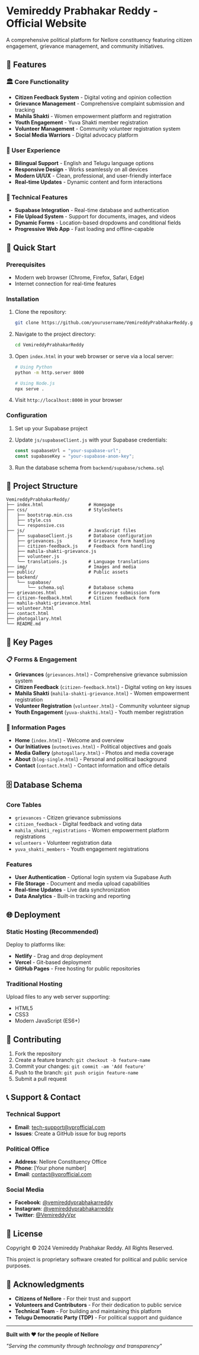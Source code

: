 # Vemireddy Prabhakar Reddy - Official Website

A comprehensive political platform for Nellore constituency featuring citizen engagement, grievance management, and community initiatives.

## 🌟 Features

### 🏛️ Core Functionality

- **Citizen Feedback System** - Digital voting and opinion collection
- **Grievance Management** - Comprehensive complaint submission and tracking
- **Mahila Shakti** - Women empowerment platform and registration
- **Youth Engagement** - Yuva Shakti member registration
- **Volunteer Management** - Community volunteer registration system
- **Social Media Warriors** - Digital advocacy platform

### 🎨 User Experience

- **Bilingual Support** - English and Telugu language options
- **Responsive Design** - Works seamlessly on all devices
- **Modern UI/UX** - Clean, professional, and user-friendly interface
- **Real-time Updates** - Dynamic content and form interactions

### 🔧 Technical Features

- **Supabase Integration** - Real-time database and authentication
- **File Upload System** - Support for documents, images, and videos
- **Dynamic Forms** - Location-based dropdowns and conditional fields
- **Progressive Web App** - Fast loading and offline-capable

## 🚀 Quick Start

### Prerequisites

- Modern web browser (Chrome, Firefox, Safari, Edge)
- Internet connection for real-time features

### Installation

1. Clone the repository:

   ```bash
   git clone https://github.com/yourusername/VemireddyPrabhakarReddy.git
   ```

2. Navigate to the project directory:

   ```bash
   cd VemireddyPrabhakarReddy
   ```

3. Open `index.html` in your web browser or serve via a local server:

   ```bash
   # Using Python
   python -m http.server 8000

   # Using Node.js
   npx serve .
   ```

4. Visit `http://localhost:8000` in your browser

### Configuration

1. Set up your Supabase project
2. Update `js/supabaseClient.js` with your Supabase credentials:

   ```javascript
   const supabaseUrl = "your-supabase-url";
   const supabaseKey = "your-supabase-anon-key";
   ```

3. Run the database schema from `backend/supabase/schema.sql`

## 📁 Project Structure

```
VemireddyPrabhakarReddy/
├── index.html                 # Homepage
├── css/                       # Stylesheets
│   ├── bootstrap.min.css
│   ├── style.css
│   └── responsive.css
├── js/                        # JavaScript files
│   ├── supabaseClient.js      # Database configuration
│   ├── grievances.js          # Grievance form handling
│   ├── citizen-feedback.js    # Feedback form handling
│   ├── mahila-shakti-grievance.js
│   ├── volunteer.js
│   └── translations.js        # Language translations
├── img/                       # Images and media
├── public/                    # Public assets
├── backend/
│   └── supabase/
│       └── schema.sql         # Database schema
├── grievances.html            # Grievance submission form
├── citizen-feedback.html      # Citizen feedback form
├── mahila-shakti-grievance.html
├── volunteer.html
├── contact.html
├── photogallary.html
└── README.md
```

## 🎯 Key Pages

### 📋 Forms & Engagement

- **Grievances** (`grievances.html`) - Comprehensive grievance submission system
- **Citizen Feedback** (`citizen-feedback.html`) - Digital voting on key issues
- **Mahila Shakti** (`mahila-shakti-grievance.html`) - Women empowerment registration
- **Volunteer Registration** (`volunteer.html`) - Community volunteer signup
- **Youth Engagement** (`yuva-shakthi.html`) - Youth member registration

### 📢 Information Pages

- **Home** (`index.html`) - Welcome and overview
- **Our Initiatives** (`outmotives.html`) - Political objectives and goals
- **Media Gallery** (`photogallary.html`) - Photos and media coverage
- **About** (`blog-single.html`) - Personal and political background
- **Contact** (`contact.html`) - Contact information and office details

## 🗄️ Database Schema

### Core Tables

- `grievances` - Citizen grievance submissions
- `citizen_feedback` - Digital feedback and voting data
- `mahila_shakti_registrations` - Women empowerment platform registrations
- `volunteers` - Volunteer registration data
- `yuva_shakti_members` - Youth engagement registrations

### Features

- **User Authentication** - Optional login system via Supabase Auth
- **File Storage** - Document and media upload capabilities
- **Real-time Updates** - Live data synchronization
- **Data Analytics** - Built-in tracking and reporting

## 🌐 Deployment

### Static Hosting (Recommended)

Deploy to platforms like:

- **Netlify** - Drag and drop deployment
- **Vercel** - Git-based deployment
- **GitHub Pages** - Free hosting for public repositories

### Traditional Hosting

Upload files to any web server supporting:

- HTML5
- CSS3
- Modern JavaScript (ES6+)

## 🤝 Contributing

1. Fork the repository
2. Create a feature branch: `git checkout -b feature-name`
3. Commit your changes: `git commit -am 'Add feature'`
4. Push to the branch: `git push origin feature-name`
5. Submit a pull request

## 📞 Support & Contact

### Technical Support

- **Email**: tech-support@vprofficial.com
- **Issues**: Create a GitHub issue for bug reports

### Political Office

- **Address**: Nellore Constituency Office
- **Phone**: [Your phone number]
- **Email**: contact@vprofficial.com

### Social Media

- **Facebook**: [@vemireddyprabhakarreddy](https://www.facebook.com/vemireddyprabhakarreddy)
- **Instagram**: [@vemireddyprabhakarreddy](https://www.instagram.com/vemireddyprabhakarreddy)
- **Twitter**: [@VemireddyVpr](https://x.com/VemireddyVpr)

## 📄 License

Copyright © 2024 Vemireddy Prabhakar Reddy. All Rights Reserved.

This project is proprietary software created for political and public service purposes.

## 🙏 Acknowledgments

- **Citizens of Nellore** - For their trust and support
- **Volunteers and Contributors** - For their dedication to public service
- **Technical Team** - For building and maintaining this platform
- **Telugu Democratic Party (TDP)** - For political support and guidance

---

**Built with ❤️ for the people of Nellore**

_"Serving the community through technology and transparency"_

